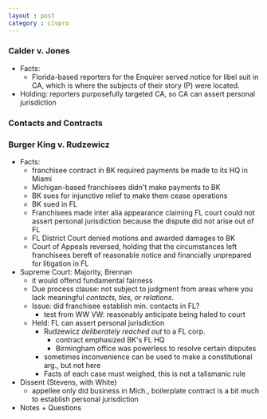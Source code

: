 ```yaml
---
layout : post
category : civpro
---
```


### Calder v. Jones
- Facts:
	- Florida-based reporters for the Enquirer served notice for libel suit in CA, which is where the subjects of their story (P) were located.
- Holding: reporters purposefully targeted CA, so CA can assert personal jurisdiction

### Contacts and Contracts

### Burger King v. Rudzewicz
- Facts:
	- franchisee contract in BK required payments be made to its HQ in Miami
	- Michigan-based franchisees didn't make payments to BK
	- BK sues for injunctive relief to make them cease operations
	- BK sued in FL
	- Franchisees made inter alia appearance claiming FL court could not assert personal jurisdiction because the dispute did not arise out of FL
	- FL District Court denied motions and awarded damages to BK
	- Court of Appeals reversed, holding that the circumstances left franchisees bereft of reasonable notice and financially unprepared for litigation in FL
- Supreme Court: Majority, Brennan
	- it would offend fundamental fairness
	- Due process clause: not subject to judgment from areas where you lack meaningful *contacts, ties, or relations*.
	- Issue: did franchisee establish min. contacts in FL?
		- test from WW VW: reasonably anticipate being haled to court
	- Held: FL can assert personal jurisdiction
		- Rudzewicz *deliberately reached out* to a FL corp.
			- contract emphasized BK's FL HQ
			- Birmingham office was powerless to resolve certain disputes
		- sometimes inconvenience can be used to make a constitutional arg., but not here
		- Facts of each case must weighed, this is not a talismanic rule
- Dissent (Stevens, with White)
	- appellee only did business in Mich., boilerplate contract is a bit much to establish personal jurisdiction
- Notes + Questions
